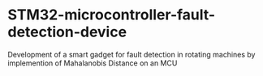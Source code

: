 # STM32-microcontroller-fault-detection-device
Development of a smart gadget for fault detection in rotating machines by implemention of Mahalanobis Distance on an MCU


